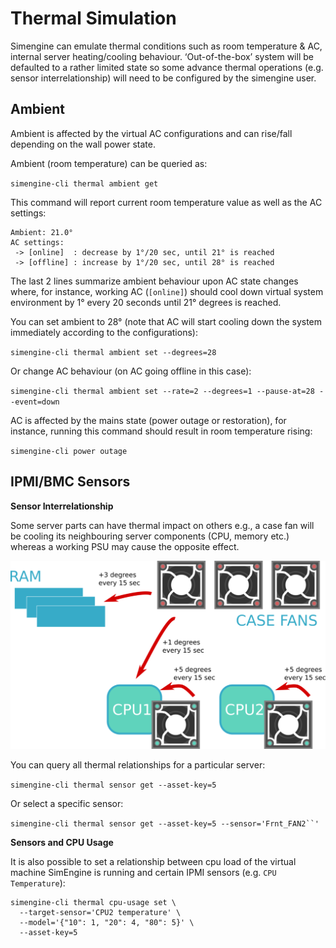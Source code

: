 
# Thermal Simulation

Simengine can emulate thermal conditions such as room temperature & AC, internal server heating/cooling behaviour. ‘Out-of-the-box’ system will be defaulted to a rather limited state so some advance thermal operations (e.g. sensor interrelationship) will need to be configured by the simengine user.


## Ambient

Ambient is affected by the virtual AC configurations and can rise/fall depending on the wall power state. 

Ambient (room temperature) can be queried as: 

`simengine-cli thermal ambient get`

This command will report current room temperature value as well as the AC settings:


    Ambient: 21.0° 
    AC settings:
     -> [online]  : decrease by 1°/20 sec, until 21° is reached
     -> [offline] : increase by 1°/20 sec, until 28° is reached 

The last 2 lines summarize ambient behaviour upon AC state changes where, for instance, working AC (`[online]`) should cool down virtual system environment by 1° every 20 seconds until 21° degrees is reached. 

You can set ambient to 28° (note that AC will start cooling down the system immediately according to the configurations):

`simengine-cli thermal ambient set --degrees=28`

Or change AC behaviour (on AC going offline in this case):

`simengine-cli thermal ambient set --rate=2 --degrees=1 --pause-at=28 --event=down`

AC is affected by the mains state (power outage or restoration), for instance, running this command should result in room temperature rising:

`simengine-cli power outage` 


##  IPMI/BMC Sensors

**Sensor Interrelationship**

Some server parts can have thermal impact on others e.g.,  a case fan will be cooling its neighbouring server components (CPU, memory etc.) whereas a working PSU may cause the opposite effect.

![](./ThermalSensors.png)

You can query all thermal relationships for a particular server:

`simengine-cli thermal sensor get --asset-key=5`

Or select a specific sensor:

`simengine-cli thermal sensor get --asset-key=5 --sensor='Frnt_FAN2``'`


**Sensors and CPU Usage**

It is also possible to set a relationship between cpu load of the virtual machine SimEngine is running and certain IPMI sensors (e.g. `CPU Temperature`):


    simengine-cli thermal cpu-usage set \
      --target-sensor='CPU2 temperature' \
      --model='{"10": 1, "20": 4, "80": 5}' \
      --asset-key=5

